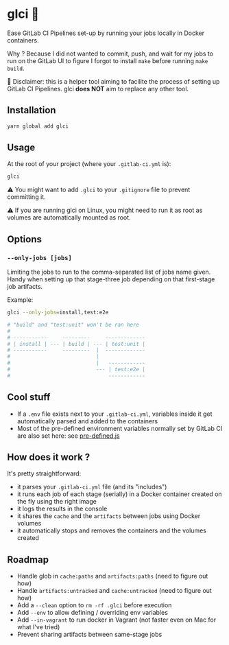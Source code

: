 # glci 🦊

Ease GitLab CI Pipelines set-up by running your jobs locally in Docker containers.

Why ? Because I did not wanted to commit, push, and wait for my jobs to run on the GitLab UI to figure I forgot to install `make` before running `make build`.

📣 Disclaimer: this is a helper tool aiming to facilite the process of setting up GitLab CI Pipelines. glci **does NOT** aim to replace any other tool.

## Installation

```bash
yarn global add glci
```

## Usage

At the root of your project (where your `.gitlab-ci.yml` is):

```bash
glci
```

⚠️ You might want to add `.glci` to your `.gitignore` file to prevent committing it.

⚠️ If you are running glci on Linux, you might need to run it as root as volumes are automatically mounted as root.

## Options

### `--only-jobs [jobs]`

Limiting the jobs to run to the comma-separated list of jobs name given. Handy when setting up that stage-three job depending on that first-stage job artifacts.

Example:

```bash
glci --only-jobs=install,test:e2e

# "build" and "test:unit" won't be ran here
#
# -----------     ---------     -------------
# | install | --- | build | --- | test:unit |
# -----------     ---------  |  -------------
#                            |
#                            |   ------------
#                            --- | test:e2e |
#                                ------------
```

## Cool stuff

- If a `.env` file exists next to your `.gitlab-ci.yml`, variables inside it get automatically parsed and added to the containers
- Most of the pre-defined environment variables normally set by GitLab CI are also set here: see [pre-defined.js](/pre-defined.js)

## How does it work ?

It's pretty straightforward:

- it parses your `.gitlab-ci.yml` file (and its "includes")
- it runs each job of each stage (serially) in a Docker container created on the fly using the right image
- it logs the results in the console
- it shares the `cache` and the `artifacts` between jobs using Docker volumes
- it automatically stops and removes the containers and the volumes created

## Roadmap

- Handle glob in `cache:paths` and `artifacts:paths` (need to figure out how)
- Handle `artifacts:untracked` and `cache:untracked` (need to figure out how)
- Add a `--clean` option to `rm -rf .glci` before execution
- Add `--env` to allow defining / overriding env variables
- Add `--in-vagrant` to run docker in Vagrant (not faster even on Mac for what I've tried)
- Prevent sharing artifacts between same-stage jobs
